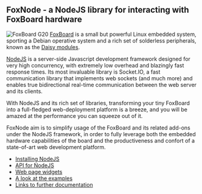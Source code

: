 ## FoxNode - a NodeJS library for interacting with FoxBoard hardware ##

![FoxBoard G20](http://www.acmesystems.it/www/FOXG20/foxg20.jpg) [FoxBoard](http://www.acmesystems.it/?id=FOXG20) is a small but powerful Linux embedded system, sporting a Debian operative system and a rich set of solderless peripherals, known as the [Daisy modules](http://www.acmesystems.it/?id=index_daisy).


[NodeJS](http://nodejs.org/) is a server-side Javascript development framework designed for very high concurrency, with extremely low overhead and blazingly fast response times. Its most invaluable library is Socket.IO, a fast communication library that implements web sockets (and much more) and enables true bidirectional real-time communication between the web server and its clients.

With NodeJS and its rich set of libraries, transforming your tiny FoxBoard into a full-fledged web-deployment platform is a breeze, and you will be amazed at the performance you can squeeze out of it.

FoxNode aim is to simplify usage of the FoxBoard and its related add-ons under the NodeJS framework, in order to fully leverage both the embedded hardware capabilities of the board and the productiveness and confort of a state-of-art web development platform.

- [Installing NodeJS](wiki/Installing)
- [API for NodeJS](wiki/API)
- [Web page widgets](wiki/Widgets)
- [A look at the examples](wiki/Examples)
- [Links to further documentation](wiki/Links)
